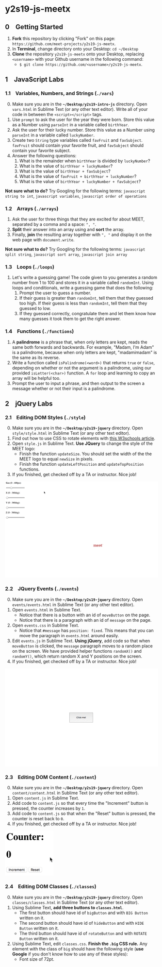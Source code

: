 # y2s19-js-meetx

## 0 &ensp; Getting Started

1. **Fork** this repository by clicking "Fork" on this page: `https://github.com/meet-projects/y2s19-js-meetx`.
2. In **Terminal**, change directory onto your Desktop: 
`cd ~/Desktop`
3. **Clone** the repository `y2s19-js-meetx` onto your Desktop, replacing `<username>` with your Github username in the following command:
    - `$ git clone https://github.com/<username>/y2s19-js-meetx`.

## 1 &ensp; JavaScript Labs

### 1.1 &ensp; Variables, Numbers, and Strings (`./vars`)
0. Make sure you are in the **`~/Desktop/y2s19-intro-js`** directory. Open `vars.html` in Sublime Text (or any other text editor). Write all of your code in between the `<script></script>` tags.
1. Use `prompt` to ask the user for the year they were born. Store this value as a Number using `parseInt` in a variable called `birthYear`.
2. Ask the user for their lucky number. Store this value as a Number using `parseInt` in a variable called `luckyNumber`.
3. Create two `String` type variables called `favFruit` and `favSubject`. `favFruit` should contain your favorite fruit, and `favSubject` should contain your favorite subject.
4. Answer the following questions:
    1. What is the remainder when `birthYear` is divided by `luckyNumber`?
    2. What is the value of `birthYear + luckyNumber`?
    3. What is the value of `birthYear + favSubject`?
    4. What is the value of `favFruit + birthYear + luckyNumber`?
    5. What is the value of `birthYear + luckyNumber + favSubject`?

**Not sure what to do?** Try Googling for the following terms:
`javascript string to int`, `javascript variables`, `javascript order of operations`

### 1.2 &ensp; Arrays (`./arrays`)
1. Ask the user for three things that they are excited for about MEET, separated by a comma and a space: `", "`.
2. **Split** their answer into an array using and **sort** the array.
3. Finally, **join** the resulting array together with `", "` and display it on the web page with `document.write`.

**Not sure what to do?** Try Googling for the following terms:
`javascript split string`, `javascript sort array`, `javascript join array`

### 1.3 &ensp; Loops (`./loops`)
1. Let's write a guessing game! The code given to you generates a random number from 1 to 100 and stores it in a variable called `randomInt`. Using loops and conditionals, write a guessing game that does the following:
    1. Prompt the user to guess a number.
    2. If their guess is greater than `randomInt`, tell them that they guessed too high. If their guess is less than `randomInt`, tell them that they guessed to low.
    3. If they guessed correctly, congratulate them and let them know how many guesses it took them to get the right answer.


### 1.4 &ensp; Functions (`./functions`)
1. A **palindrome** is a phrase that, when only letters are kept, reads the same both forwards and backwards. For example, "Madam, I'm Adam" is a palindrome, because when only letters are kept, "madamimadam" is the same as its reverse.
2. Write a function called `isPalindrome(<word>)` that returns `true` or `false`, depending on whether or not the argument is a palindrome, using our provided `isLetter(<char>)` function. A `for` loop and learning to copy an array will be helpful too.
3. Prompt the user to input a phrase, and then output to the screen a message whether or not their input is a palindrome.

## 2 &ensp; jQuery Labs

### 2.1 &ensp; Editing DOM Styles (`./style`)
0. Make sure you are in the **`~/Desktop/y2s19-jquery`** directory. Open `style/style.html` in Sublime Text (or any other text editor). 
1. Find out how to use CSS to rotate elements with [this W3schools article](https://www.w3schools.com/cssref/css3_pr_transform.asp).
2. Open `style.js` in Sublime Text. **Use JQuery** to change the style of the MEET logo:
    - Finish the function `updateSize`. You should set the width of the the MEET logo to equal `newSize` in pixels.
    - Finish the function `updateLeftPosition` and `updateTopPosition` functions.
3. If you finished, get checked off by a TA or instructor. Nice job!

<img src="images/style.gif">

### 2.2 &ensp; JQuery Events (`./events`)
0. Make sure you are in the **`~/Desktop/y2s19-jquery`** directory. Open `events/events.html` in Sublime Text (or any other text editor). 
1. Open `events.html` in Sublime Text.
    - Notice that there is a button with an id of `moveButton` on the page.
    - Notice that there is a paragraph with an id of `message` on the page.
2. Open `events.css` in Sublime Text.
    - Notice that `#message` has `position: fixed`. This means that you can move the paragraph in `events.html` around easily.
3. Edit `events.js` in Sublime Text. **Using jQuery**, add code so that when `moveButton` is clicked, the `message` paragraph moves to a random place on the screen. We have provided helper functions `randomX()` and `randomY()`, which return random X and Y positions on the screen.
4. If you finished, get checked off by a TA or instructor. Nice job!

<img src="images/events.gif">

### 2.3 &ensp; Editing DOM Content (`./content`)
0. Make sure you are in the **`~/Desktop/y2s19-jquery`** directory. Open `content/content.html` in Sublime Text (or any other text editor). 
1. Open `content.js` in Sublime Text.
2. Add code to `content.js` so that every time the "Increment" button is pressed, the counter increases by `1`.
3. Add code to `content.js` so that when the "Reset" button is pressed, the counter is reset back to `0`.
4. If you finished, get checked off by a TA or instructor. Nice job!

<img src="images/counter.gif">

### 2.4 &ensp; Editing DOM Classes (`./classes`)
0. Make sure you are in the **`~/Desktop/y2s19-jquery`** directory. Open `classes/classes.html` in Sublime Text (or any other text editor). 
1. Using Sublime Text, **add three buttons to `classes.html`**.
    - The first button should have id of `bigButton` and with `BIG Button` written on it.
    - The second button should have id of `hideButton` and with `HIDE Button` written on it.
    - The third button should have id of `rotateButton` and with `ROTATE Button` written on it.
2. Using Sublime Text, edit `classes.css`. **Finish the `.big` CSS rule.** Any element with the class of `big` should have the following style (**use Google** if you don't know how to use any of these styles):
    - Font size of 72pt.
